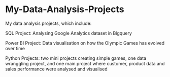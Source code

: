 # My-Data-Analysis-Projects
My data analysis projects, which include:

SQL Project: Analysing Google Analytics dataset in Bigquery

Power BI Project: Data visualisation on how the Olympic Games has evolved over time 

Python Projects: two mini projects creating simple games, one data wranggling project, and one main project where customer, product data and sales performance were analysed and visualised    
